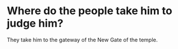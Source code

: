 # Where do the people take him to judge him?

They take him to the gateway of the New Gate of the temple.
